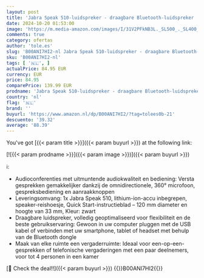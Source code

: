```yaml
---
layout: post
title: 'Jabra Speak 510-luidspreker - draagbare Bluetooth-luidspreker  conferentieluidspreker - kan worden aangesloten op laptops  smartphones en tablets - USB-stekker'
date: 2024-10-20 01:53:00
image: 'https://m.media-amazon.com/images/I/31V2PFkNB3L._SL500_._SL400_.jpg'
comments: true
category: ofertas
author: 'tole.es'
slug: 'B00ANI7HI2-nl Jabra Speak 510-luidspreker - draagbare Bluetooth-...'
sku: 'B00ANI7HI2-nl'
tags: [ '🇳🇱', ]
actualPrice: 84.95 EUR
currency: EUR
price: 84.95
comparePrice: 139.99 EUR
prodname: 'Jabra Speak 510-luidspreker - draagbare Bluetooth-luidspreker  conferentieluidspreker - kan worden aangesloten op laptops  smartphones en tablets - USB-stekker'
country: 'nl'
flag: '🇳🇱'
brand: ''
buyurl: 'https://www.amazon.nl/dp/B00ANI7HI2/?tag=tolees0b-21'
descuento: '39.32'
average: '88.39'
---
```


You've got [{{< param title >}}]({{< param buyurl >}}) at the following link:

[![{{< param prodname >}}]({{< param image >}})]({{< param buyurl >}})

ℹ️:

- Audioconferenties met uitmuntende audiokwaliteit en bediening: Versta gesprekken gemakkelijker dankzij de omnidirectionele, 360° microfoon, gespreksbediening en aanraakknoppen
- Leveringsomvang: 1x Jabra Speak 510, lithium-ion-accu inbegrepen, speaker-reishoesje, Quick Start-instructieblad – 120 mm diameter en hoogte van 33 mm, Kleur: zwart
- Draagbare luidspreker, volledig geoptimaliseerd voor flexibiliteit en de beste gebruikservaring: Gewoon in uw computer pluggen met de USB kabel of verbinden met uw smartphone, tablet of headset met behulp van de Bluetooth dongle
- Maak van elke ruimte een vergaderruimte: Ideaal voor een-op-een-gesprekken of telefonische vergaderingen met een paar deelnemers, voor tot 4 personen in een kamer

[🛒 Check the deal!!]({{< param buyurl >}})
{{<world>}}B00ANI7HI2{{</world>}}
